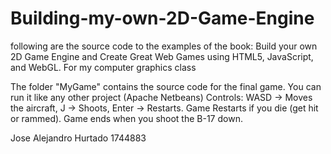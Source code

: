 # Building-my-own-2D-Game-Engine
 following are the source code to the examples of the book: Build your own 2D Game Engine and Create Great Web Games using HTML5, JavaScript, and WebGL.  For my computer graphics class

The folder "MyGame" contains the source code for the final game. You can run it like any other project (Apache Netbeans)
Controls:
WASD -> Moves the aircraft,
 J -> Shoots,
 Enter -> Restarts.
Game Restarts if you die (get hit or rammed).
 Game ends when you shoot the B-17 down.


Jose Alejandro Hurtado 1744883
